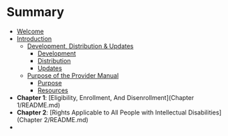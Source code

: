 # Summary

* [Welcome](README.md)
* [Introduction](Introduction/README.md)
  * [Development, Distribution & Updates](Introduction/development.md)
    * [Development](Introduction/development.md)
    * [Distribution](Introduction/distribution.md)
    * [Updates](Introduction/updates.md)
  * [Purpose of the Provider Manual](Introduction/purpose.md)
    * [Purpose](Introduction/purpose.md)
    * [Resources](Introduction/resources.md)
* **Chapter 1**: [Eligibility, Enrollment, And Disenrollment](Chapter 1/README.md)
* **Chapter 2**: [Rights Applicable to All People with Intellectual Disabilities](Chapter 2/README.md)
* 


